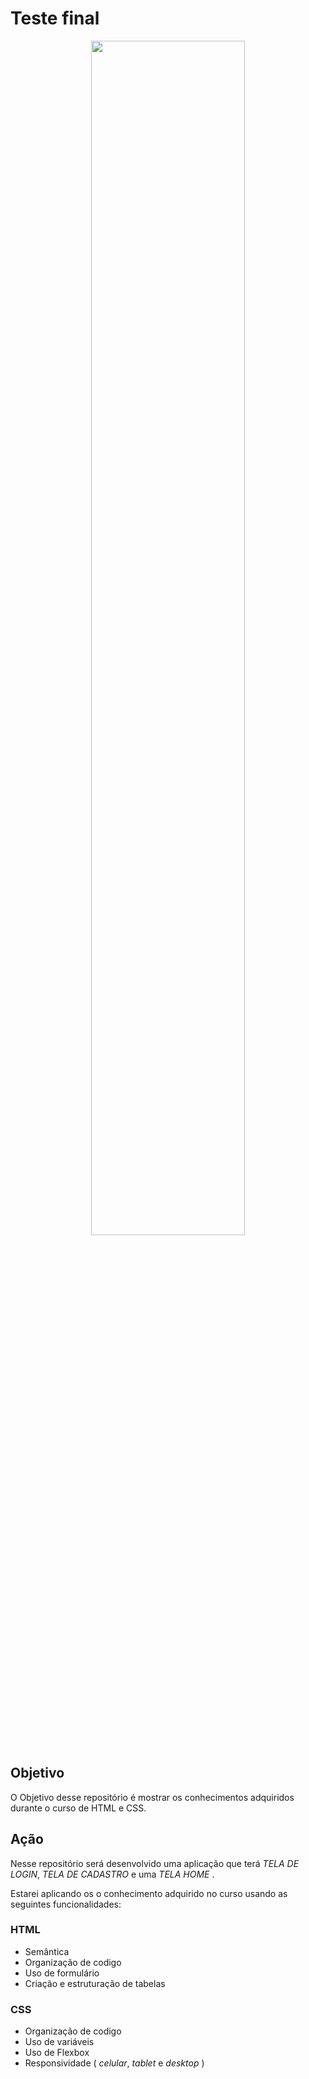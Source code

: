 # Teste final

<div align="center">

<img src="https://png.pngtree.com/png-vector/20240309/ourmid/pngtree-developers-are-coding-programs-on-computers-programmers-are-analyzing-data-png-image_11902650.png" width="70%" />
</div>

## Objetivo


O Objetivo desse repositório é mostrar os conhecimentos adquiridos durante o curso de HTML e CSS.

## Ação


Nesse repositório será desenvolvido uma aplicação que terá _TELA DE LOGIN_, _TELA DE CADASTRO_ e uma _TELA HOME_ .

Estarei aplicando os o conhecimento adquirido no curso usando as seguintes funcionalidades:

### HTML

- Semântica
- Organização de codigo
- Uso de formulário
- Criação e estruturação de tabelas

### CSS

- Organização de codigo
- Uso de variáveis
- Uso de Flexbox
- Responsividade ( _celular_, _tablet_ e _desktop_ )
